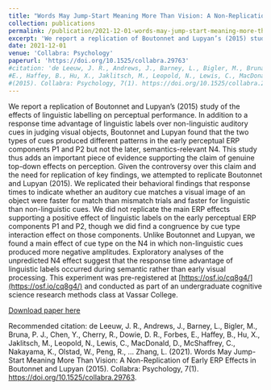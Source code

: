 ```yaml
---
title: "Words May Jump-Start Meaning More Than Vision: A Non-Replication of Early ERP Effects in Boutonnet and Lupyan (2015)"
collection: publications
permalink: /publication/2021-12-01-words-may-jump-start-meaning-more-than-vision
excerpt: 'We report a replication of Boutonnet and Lupyan’s (2015) study of the effects of linguistic labelling on perceptual performance. In addition to a response time advantage of linguistic labels over non-linguistic auditory cues in judging visual objects, Boutonnet and Lupyan found that the two types of cues produced different patterns in the early perceptual ERP components P1 and P2 but not the later, semantics-relevant N4. This study thus adds an important piece of evidence supporting the claim of genuine top-down effects on perception. Given the controversy over this claim and the need for replication of key findings, we attempted to replicate Boutonnet and Lupyan (2015). We replicated their behavioral findings that response times to indicate whether an auditory cue matches a visual image of an object were faster for match than mismatch trials and faster for linguistic than non-linguistic cues. We did not replicate the main ERP effects supporting a positive effect of linguistic labels on the early perceptual ERP components P1 and P2, though we did find a congruence by cue type interaction effect on those components. Unlike Boutonnet and Lupyan, we found a main effect of cue type on the N4 in which non-linguistic cues produced more negative amplitudes. Exploratory analyses of the unpredicted N4 effect suggest that the response time advantage of linguistic labels occurred during semantic rather than early visual processing. This experiment was pre-registered at [https://osf.io/cq8g4/](https://osf.io/cq8g4/) and conducted as part of an undergraduate cognitive science research methods class at Vassar College.'
date: 2021-12-01
venue: 'Collabra: Psychology'
paperurl: 'https://doi.org/10.1525/collabra.29763'
#citation: 'de Leeuw, J. R., Andrews, J., Barney, L., Bigler, M., Bruna, P. J., Chen, Y., Cherry, R., Dowie, D. R., Forbes, 
#E., Haffey, B., Hu, X., Jaklitsch, M., Leopold, N., Lewis, C., MacDonald, D., McShaffrey, C., Nakayama, K., Olstad, W., Peng, R., … #Zhang, L. (2021). Words May Jump-Start Meaning More Than Vision: A Non-Replication of Early ERP Effects in Boutonnet and Lupyan 
#(2015). Collabra: Psychology, 7(1). https://doi.org/10.1525/collabra.29763.'
---
```

We report a replication of Boutonnet and Lupyan’s (2015) study of the effects of linguistic labelling on perceptual performance. In addition to a response time advantage of linguistic labels over non-linguistic auditory cues in judging visual objects, Boutonnet and Lupyan found that the two types of cues produced different patterns in the early perceptual ERP components P1 and P2 but not the later, semantics-relevant N4. This study thus adds an important piece of evidence supporting the claim of genuine top-down effects on perception. Given the controversy over this claim and the need for replication of key findings, we attempted to replicate Boutonnet and Lupyan (2015). We replicated their behavioral findings that response times to indicate whether an auditory cue matches a visual image of an object were faster for match than mismatch trials and faster for linguistic than non-linguistic cues. We did not replicate the main ERP effects supporting a positive effect of linguistic labels on the early perceptual ERP components P1 and P2, though we did find a congruence by cue type interaction effect on those components. Unlike Boutonnet and Lupyan, we found a main effect of cue type on the N4 in which non-linguistic cues produced more negative amplitudes. Exploratory analyses of the unpredicted N4 effect suggest that the response time advantage of linguistic labels occurred during semantic rather than early visual processing. This experiment was pre-registered at [https://osf.io/cq8g4/](https://osf.io/cq8g4/) and conducted as part of an undergraduate cognitive science research methods class at Vassar College.

[Download paper here](https://doi.org/10.1525/collabra.29763)

Recommended citation: de Leeuw, J. R., Andrews, J., Barney, L., Bigler, M., Bruna, P. J., Chen, Y., Cherry, R., Dowie, D. R., Forbes, 
E., Haffey, B., Hu, X., Jaklitsch, M., Leopold, N., Lewis, C., MacDonald, D., McShaffrey, C., Nakayama, K., Olstad, W., Peng, R., … Zhang, L. (2021). Words May Jump-Start Meaning More Than Vision: A Non-Replication of Early ERP Effects in Boutonnet and Lupyan (2015). Collabra: Psychology, 7(1). https://doi.org/10.1525/collabra.29763.
